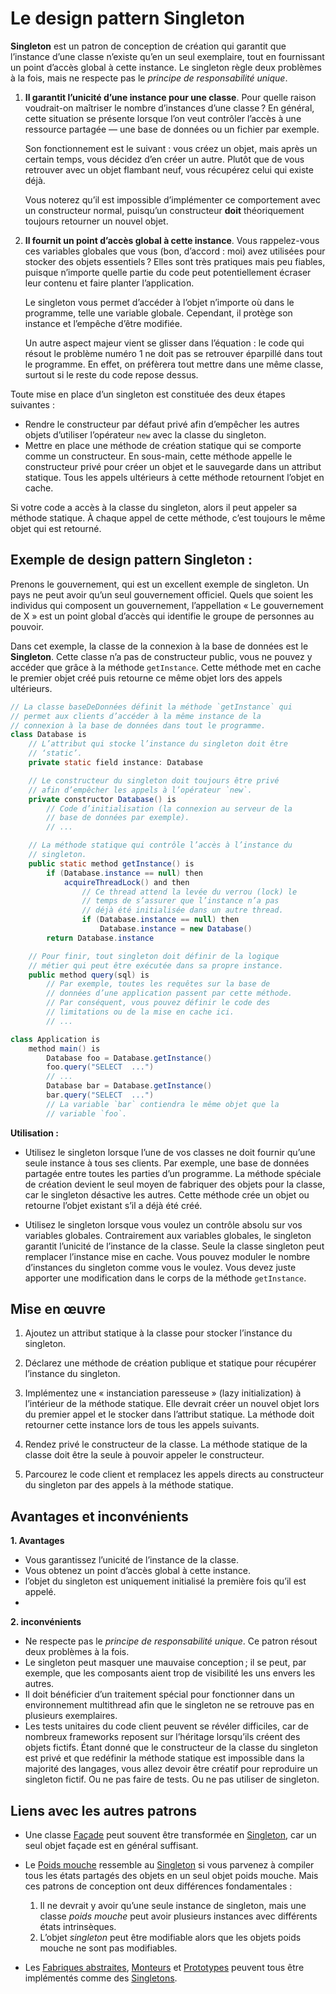 # Le design pattern Singleton

**Singleton** est un patron de conception de création qui garantit que l’instance d’une classe n’existe qu’en un seul exemplaire, tout en fournissant un point d’accès global à cette instance.
Le singleton règle deux problèmes à la fois, mais ne respecte pas le  _principe de responsabilité unique_.

1.  **Il garantit l’unicité d’une instance pour une classe**. Pour quelle raison voudrait-on maîtriser le nombre d’instances d’une classe ? En général, cette situation se présente lorsque l’on veut contrôler l’accès à une ressource partagée — une base de données ou un fichier par exemple.
    
    Son fonctionnement est le suivant : vous créez un objet, mais après un certain temps, vous décidez d’en créer un autre. Plutôt que de vous retrouver avec un objet flambant neuf, vous récupérez celui qui existe déjà.
    
    Vous noterez qu’il est impossible d’implémenter ce comportement avec un constructeur normal, puisqu’un constructeur  **doit**  théoriquement toujours retourner un nouvel objet.
    
2.  **Il fournit un point d’accès global à cette instance**. Vous rappelez-vous ces variables globales que vous (bon, d’accord : moi) avez utilisées pour stocker des objets essentiels ? Elles sont très pratiques mais peu fiables, puisque n’importe quelle partie du code peut potentiellement écraser leur contenu et faire planter l’application.
    
    Le singleton vous permet d’accéder à l’objet n’importe où dans le programme, telle une variable globale. Cependant, il protège son instance et l’empêche d’être modifiée.
    
    Un autre aspect majeur vient se glisser dans l’équation : le code qui résout le problème numéro 1 ne doit pas se retrouver éparpillé dans tout le programme. En effet, on préfèrera tout mettre dans une même classe, surtout si le reste du code repose dessus.
    
Toute mise en place d’un singleton est constituée des deux étapes suivantes :

-   Rendre le constructeur par défaut privé afin d’empêcher les autres objets d’utiliser l’opérateur  `new`  avec la classe du singleton.
-   Mettre en place une méthode de création statique qui se comporte comme un constructeur. En sous-main, cette méthode appelle le constructeur privé pour créer un objet et le sauvegarde dans un attribut statique. Tous les appels ultérieurs à cette méthode retournent l’objet en cache.

Si votre code a accès à la classe du singleton, alors il peut appeler sa méthode statique. À chaque appel de cette méthode, c’est toujours le même objet qui est retourné.


## **Exemple de design pattern Singleton :**

Prenons le gouvernement, qui est un excellent exemple de singleton. Un pays ne peut avoir qu’un seul gouvernement officiel. Quels que soient les individus qui composent un gouvernement, l’appellation « Le gouvernement de X » est un point global d’accès qui identifie le groupe de personnes au pouvoir.

Dans cet exemple, la classe de la connexion à la base de données est le **Singleton**. Cette classe n’a pas de constructeur public, vous ne pouvez y accéder que grâce à la méthode `getInstance`. Cette méthode met en cache le premier objet créé puis retourne ce même objet lors des appels ultérieurs.

```java
// La classe baseDeDonnées définit la méthode `getInstance` qui
// permet aux clients d’accéder à la même instance de la
// connexion à la base de données dans tout le programme.
class Database is
    // L’attribut qui stocke l’instance du singleton doit être
    // ‘static’.
    private static field instance: Database

    // Le constructeur du singleton doit toujours être privé
    // afin d’empêcher les appels à l’opérateur `new`.
    private constructor Database() is
        // Code d’initialisation (la connexion au serveur de la
        // base de données par exemple).
        // ...

    // La méthode statique qui contrôle l’accès à l’instance du
    // singleton.
    public static method getInstance() is
        if (Database.instance == null) then
            acquireThreadLock() and then
                // Ce thread attend la levée du verrou (lock) le
                // temps de s’assurer que l’instance n’a pas
                // déjà été initialisée dans un autre thread.
                if (Database.instance == null) then
                    Database.instance = new Database()
        return Database.instance

    // Pour finir, tout singleton doit définir de la logique
    // métier qui peut être exécutée dans sa propre instance.
    public method query(sql) is
        // Par exemple, toutes les requêtes sur la base de
        // données d’une application passent par cette méthode.
        // Par conséquent, vous pouvez définir le code des
        // limitations ou de la mise en cache ici.
        // ...

class Application is
    method main() is
        Database foo = Database.getInstance()
        foo.query("SELECT  ...")
        // ...
        Database bar = Database.getInstance()
        bar.query("SELECT  ...")
        // La variable `bar` contiendra le même objet que la
        // variable `foo`.
```

**Utilisation :**
- Utilisez le singleton lorsque l’une de vos classes ne doit fournir qu’une seule instance à tous ses clients. Par exemple, une base de données partagée entre toutes les parties d’un programme.
La méthode spéciale de création devient le seul moyen de fabriquer des objets pour la classe, car le singleton désactive les autres. Cette méthode crée un objet ou retourne l’objet existant s’il a déjà été créé.

- Utilisez le singleton lorsque vous voulez un contrôle absolu sur vos variables globales.
Contrairement aux variables globales, le singleton garantit l’unicité de l’instance de la classe. Seule la classe singleton peut remplacer l’instance mise en cache.
Vous pouvez moduler le nombre d’instances du singleton comme vous le voulez. Vous devez juste apporter une modification dans le corps de la méthode `getInstance`.

## Mise en œuvre

1.  Ajoutez un attribut statique à la classe pour stocker l’instance du singleton.
    
2.  Déclarez une méthode de création publique et statique pour récupérer l’instance du singleton.
    
3.  Implémentez une « instanciation paresseuse » (lazy initialization) à l’intérieur de la méthode statique. Elle devrait créer un nouvel objet lors du premier appel et le stocker dans l’attribut statique. La méthode doit retourner cette instance lors de tous les appels suivants.
    
4.  Rendez privé le constructeur de la classe. La méthode statique de la classe doit être la seule à pouvoir appeler le constructeur.
    
5.  Parcourez le code client et remplacez les appels directs au constructeur du singleton par des appels à la méthode statique.
## Avantages et inconvénients
**1. Avantages**
-   Vous garantissez l’unicité de l’instance de la classe.
-   Vous obtenez un point d’accès global à cette instance.
-   l’objet du singleton est uniquement initialisé la première fois qu’il est appelé.
- 
**2. inconvénients**
-   Ne respecte pas le  _principe de responsabilité unique_. Ce patron résout deux problèmes à la fois.
-   Le singleton peut masquer une mauvaise conception ; il se peut, par exemple, que les composants aient trop de visibilité les uns envers les autres.
-   Il doit bénéficier d’un traitement spécial pour fonctionner dans un environnement multithread afin que le singleton ne se retrouve pas en plusieurs exemplaires.
-   Les tests unitaires du code client peuvent se révéler difficiles, car de nombreux frameworks reposent sur l’héritage lorsqu’ils créent des objets fictifs. Étant donné que le constructeur de la classe du singleton est privé et que redéfinir la méthode statique est impossible dans la majorité des langages, vous allez devoir être créatif pour reproduire un singleton fictif. Ou ne pas faire de tests. Ou ne pas utiliser de singleton.

## Liens avec les autres patrons

-   Une classe  [Façade](https://refactoring.guru/fr/design-patterns/facade)  peut souvent être transformée en  [Singleton](https://refactoring.guru/fr/design-patterns/singleton), car un seul objet façade est en général suffisant.
    
-   Le  [Poids mouche](https://refactoring.guru/fr/design-patterns/flyweight)  ressemble au  [Singleton](https://refactoring.guru/fr/design-patterns/singleton)  si vous parvenez à compiler tous les états partagés des objets en un seul objet poids mouche. Mais ces patrons de conception ont deux différences fondamentales :
    
    1.  Il ne devrait y avoir qu’une seule instance de singleton, mais une classe  _poids mouche_  peut avoir plusieurs instances avec différents états intrinsèques.
    2.  L’objet  _singleton_  peut être modifiable alors que les objets poids mouche ne sont pas modifiables.
-   Les  [Fabriques abstraites](https://refactoring.guru/fr/design-patterns/abstract-factory),  [Monteurs](https://refactoring.guru/fr/design-patterns/builder)  et  [Prototypes](https://refactoring.guru/fr/design-patterns/prototype)  peuvent tous être implémentés comme des  [Singletons](https://refactoring.guru/fr/design-patterns/singleton).
